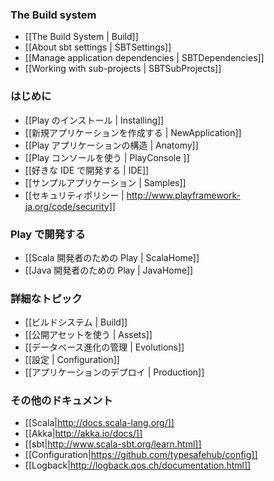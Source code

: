 ### The Build system

- [[The Build System | Build]]
- [[About sbt settings | SBTSettings]]
- [[Manage application dependencies | SBTDependencies]]
- [[Working with sub-projects | SBTSubProjects]]

<!-- ### Getting started -->
### はじめに

<!-- - [[Installing Play | Installing]]
- [[Creating a new application | NewApplication]]
- [[Anatomy of a Play application | Anatomy]]
- [[Using the Play console | PlayConsole ]]
- [[Setting-up your preferred IDE | IDE]]
- [[Sample applications | Samples]]
- [[Security policy | http://www.playframework.org/code/security]] -->
- [[Play のインストール | Installing]]
- [[新規アプリケーションを作成する | NewApplication]]
- [[Play アプリケーションの構造 | Anatomy]]
- [[Play コンソールを使う | PlayConsole ]]
- [[好きな IDE で開発する | IDE]]
- [[サンプルアプリケーション | Samples]]
- [[セキュリティポリシー | http://www.playframework-ja.org/code/security]]

<!-- ### Working with Play -->
### Play で開発する

<!-- - [[Play for Scala developers | ScalaHome]]
- [[Play for Java developers | JavaHome]] -->
- [[Scala 開発者のための Play | ScalaHome]]
- [[Java 開発者のための Play | JavaHome]]

<!-- ### Detailed topics -->
### 詳細なトピック

<!-- - [[The Build system | Build]]
- [[Working with public assets | Assets]]
- [[Managing database evolutions | Evolutions]]
- [[Configuration | Configuration]]
- [[Deploying your application | Production]] -->
- [[ビルドシステム | Build]]
- [[公開アセットを使う | Assets]]
- [[データベース進化の管理 | Evolutions]]
- [[設定 | Configuration]]
- [[アプリケーションのデプロイ | Production]]

<!-- ### Additional documentation -->
### その他のドキュメント

- [[Scala|http://docs.scala-lang.org/]]
- [[Akka|http://akka.io/docs/]]
- [[sbt|http://www.scala-sbt.org/learn.html]]
- [[Configuration|https://github.com/typesafehub/config]]
- [[Logback|http://logback.qos.ch/documentation.html]]